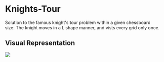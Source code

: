 # Knights-Tour
Solution to the famous knight's tour problem within a given chessboard size. The knight moves in a L shape manner, and vists every grid only once.

## Visual Representation
![](https://upload.wikimedia.org/wikipedia/commons/c/ca/Knights-Tour-Animation.gif)

